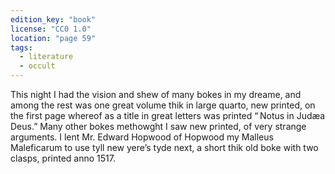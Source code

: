 ```yaml
---
edition_key: "book"
license: "CC0 1.0"
location: "page 59"
tags:
  - literature
  - occult
---
```

This
night I had the vision and shew of many bokes in my dreame,
and among the rest was one great volume thik in large quarto,
new printed, on the first page whereof as a title in great letters
was printed “ Notus in Judæa Deus.” Many other bokes
methowght I saw new printed, of very strange arguments. I
lent Mr. Edward Hopwood of Hopwood my Malleus
Maleficarum to use tyll new yere’s tyde next, a short thik old boke with
two clasps, printed anno 1517.
